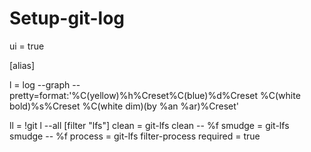 # Setup-git-log
ui = true

[alias]

l = log --graph --pretty=format:'%C(yellow)%h%Creset%C(blue)%d%Creset %C(white bold)%s%Creset %C(white dim)(by %an %ar)%Creset'

ll = !git l --all
[filter "lfs"]
	clean = git-lfs clean -- %f
	smudge = git-lfs smudge -- %f
	process = git-lfs filter-process
	required = true
